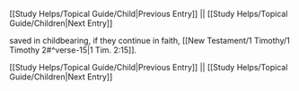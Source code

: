 [[Study Helps/Topical Guide/Child|Previous Entry]]  ||  [[Study Helps/Topical Guide/Children|Next Entry]]

 saved in childbearing, if they continue in faith, [[New Testament/1 Timothy/1 Timothy 2#^verse-15|1 Tim. 2:15]].

[[Study Helps/Topical Guide/Child|Previous Entry]]  ||  [[Study Helps/Topical Guide/Children|Next Entry]]